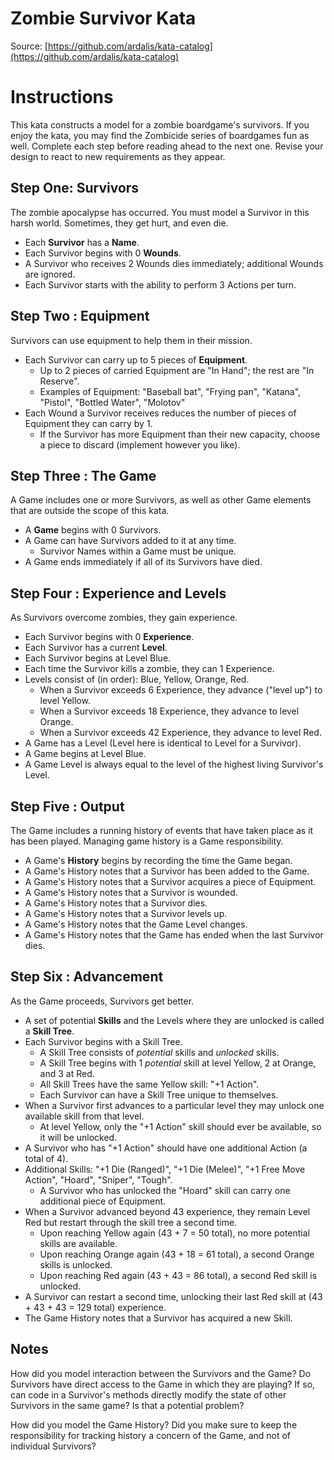 Zombie Survivor Kata
====================
Source: [https://github.com/ardalis/kata-catalog](https://github.com/ardalis/kata-catalog)

# Instructions #

This kata constructs a model for a zombie boardgame's survivors. If you enjoy the kata, you may find the Zombicide series of boardgames fun as well. Complete each step before reading ahead to the next one. Revise your design to react to new requirements as they appear.

## Step One: Survivors

The zombie apocalypse has occurred. You must model a Survivor in this harsh world. Sometimes, they get hurt, and even die.

- Each **Survivor** has a **Name**.
- Each Survivor begins with 0 **Wounds**.
- A Survivor who receives 2 Wounds dies immediately; additional Wounds are ignored.
- Each Survivor starts with the ability to perform 3 Actions per turn.

## Step Two : Equipment

Survivors can use equipment to help them in their mission.

- Each Survivor can carry up to 5 pieces of **Equipment**. 
	- Up to 2 pieces of carried Equipment are "In Hand"; the rest are "In Reserve".
	- Examples of Equipment: "Baseball bat", "Frying pan", "Katana", "Pistol", "Bottled Water", "Molotov"
- Each Wound a Survivor receives reduces the number of pieces of Equipment they can carry by 1.
	- If the Survivor has more Equipment than their new capacity, choose a piece to discard (implement however you like).

## Step Three : The Game

A Game includes one or more Survivors, as well as other Game elements that are outside the scope of this kata.

- A **Game** begins with 0 Survivors.
- A Game can have Survivors added to it at any time.
	- Survivor Names within a Game must be unique.
- A Game ends immediately if all of its Survivors have died.

## Step Four : Experience and Levels

As Survivors overcome zombies, they gain experience.

- Each Survivor begins with 0 **Experience**.
- Each Survivor has a current **Level**.
- Each Survivor begins at Level Blue.
- Each time the Survivor kills a zombie, they can 1 Experience.
- Levels consist of (in order): Blue, Yellow, Orange, Red.
	- When a Survivor exceeds 6 Experience, they advance ("level up") to level Yellow.
	- When a Survivor exceeds 18 Experience, they advance to level Orange.
	- When a Survivor exceeds 42 Experience, they advance to level Red.
- A Game has a Level (Level here is identical to Level for a Survivor).
- A Game begins at Level Blue.
- A Game Level is always equal to the level of the highest living Survivor's Level.

## Step Five : Output

The Game includes a running history of events that have taken place as it has been played. Managing game history is a Game responsibility.

- A Game's **History** begins by recording the time the Game began.
- A Game's History notes that a Survivor has been added to the Game.
- A Game's History notes that a Survivor acquires a piece of Equipment.
- A Game's History notes that a Survivor is wounded.
- A Game's History notes that a Survivor dies.
- A Game's History notes that a Survivor levels up.
- A Game's History notes that the Game Level changes.
- A Game's History notes that the Game has ended when the last Survivor dies.

## Step Six : Advancement

As the Game proceeds, Survivors get better.

- A set of potential **Skills** and the Levels where they are unlocked is called a **Skill Tree**.
- Each Survivor begins with a Skill Tree.
	- A Skill Tree consists of *potential* skills and *unlocked* skills.
	- A Skill Tree begins with 1 *potential* skill at level Yellow, 2 at Orange, and 3 at Red.
	- All Skill Trees have the same Yellow skill: "+1 Action".
	- Each Survivor can have a Skill Tree unique to themselves.
- When a Survivor first advances to a particular level they may unlock one available skill from that level.
	- At level Yellow, only the "+1 Action" skill should ever be available, so it will be unlocked.
- A Survivor who has "+1 Action" should have one additional Action (a total of 4).
- Additional Skills: "+1 Die (Ranged)", "+1 Die (Melee)", "+1 Free Move Action", "Hoard", "Sniper", "Tough".
	- A Survivor who has unlocked the "Hoard" skill can carry one additional piece of Equipment.
- When a Survivor advanced beyond 43 experience, they remain Level Red but restart through the skill tree a second time.
	- Upon reaching Yellow again (43 + 7 = 50 total), no more potential skills are available.
	- Upon reaching Orange again (43 + 18 = 61 total), a second Orange skills is unlocked.
	- Upon reaching Red again (43 + 43 = 86 total), a second Red skill is unlocked.
- A Survivor can restart a second time, unlocking their last Red skill at (43 + 43 + 43 = 129 total) experience.
- The Game History notes that a Survivor has acquired a new Skill.

## Notes

How did you model interaction between the Survivors and the Game? Do Survivors have direct access to the Game in which they are playing? If so, can code in a Survivor's methods directly modify the state of other Survivors in the same game? Is that a potential problem?

How did you model the Game History? Did you make sure to keep the responsibility for tracking history a concern of the Game, and not of individual Survivors?